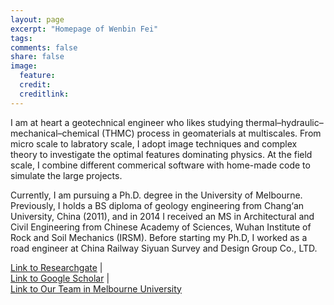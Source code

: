 ```yaml
---
layout: page
excerpt: "Homepage of Wenbin Fei"
tags: 
comments: false
share: false
image:
  feature: 
  credit: 
  creditlink: 
---
```


I am at heart a geotechnical engineer who likes studying thermal–hydraulic–mechanical–chemical (THMC) process in geomaterials at multiscales. From micro scale to labratory scale, I adopt image techniques and complex theory to investigate the optimal features dominating physics. At the field scale, I combine different commerical software with home-made code to simulate the large projects.

Currently, I am  pursuing a Ph.D. degree in the University of Melbourne. Previously, I holds a BS diploma of geology engineering from Chang‘an University, China (2011), and in 2014 I received an MS in Architectural and Civil Engineering from Chinese Academy of Sciences, Wuhan Institute of Rock and Soil Mechanics (IRSM). Before starting my Ph.D, I worked as a road engineer at China Railway Siyuan Survey and Design Group Co., LTD.

[Link to Researchgate](https://www.researchgate.net/profile/Wenbin_Fei)		|		
[Link to Google Scholar](https://scholar.google.com/citations?user=2ezTbggAAAAJ&hl=en)		|		
[Link to Our Team in Melbourne University](http://pmrl.weebly.com/)

<!--
![PhD resarch topic](images/wenbinfei-research-profile.jpg)
-->